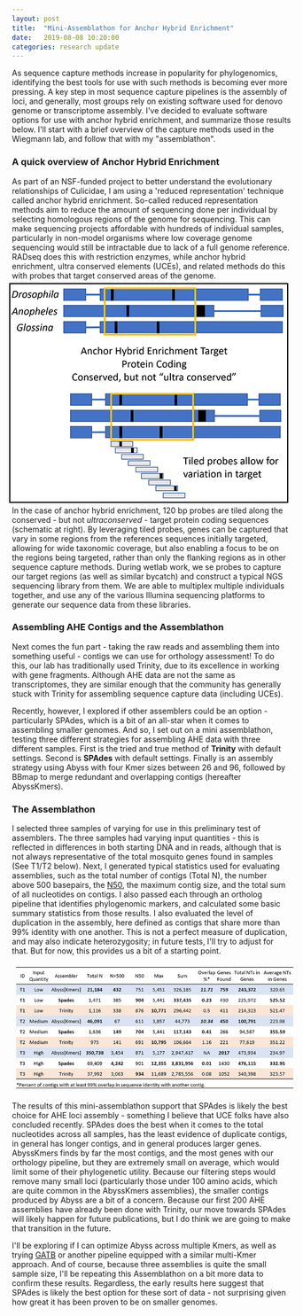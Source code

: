 ```yaml
---
layout: post
title:  "Mini-Assemblathon for Anchor Hybrid Enrichment"
date:   2019-08-08 10:20:00
categories: research update
---
```

As sequence capture methods increase in popularity for phylogenomics, identifying the best tools for use with such methods is becoming ever more pressing. A key step in most sequence capture pipelines is the assembly of loci, and generally, most groups rely on existing software used for denovo genome or transcriptome assembly.  I've decided to evaluate software options for use with anchor hybrid enrichment, and summarize those results below.  I'll start with a brief overview of the capture methods used in the Wiegmann lab, and follow that with my "assemblathon".

### A quick overview of Anchor Hybrid Enrichment

As part of an NSF-funded project to better understand the evolutionary relationships of Culicidae, I am using a 'reduced representation' technique called anchor hybrid enrichment.  So-called reduced representation methods aim to reduce the amount of sequencing done per individual by selecting homologous regions of the genome for sequencing.  This can make sequencing projects affordable with hundreds of individual samples, particularly in non-model organisms where low coverage genome sequencing would still be intractable due to lack of a full genome reference.  RADseq does this with restriction enzymes, while anchor hybrid enrichment, ultra conserved elements (UCEs), and related methods do this with probes that target conserved areas of the genome. <img align="right" src="https://raw.githubusercontent.com/jsoghigian/jsoghigian.github.io/master/images/ahe_summary.png" style="border:2px solid black;margin:5px 5px 5px 5px" height="393" width="500"> 

In the case of anchor hybrid enrichment, 120 bp probes are tiled along the conserved - but not *ultraconserved* - target protein coding sequences (schematic at right). By leveraging tiled probes, genes can be captured that vary in some regions from the references sequences initially targeted, allowing for wide taxonomic coverage, but also enabling a focus to be on the regions being targeted, rather than only the flanking regions as in other sequence capture methods.  During wetlab work, we se probes to capture our target regions (as well as similar bycatch) and construct a typical NGS sequencing library from them.  We are able to multiplex multiple individuals together, and use any of the various Illumina sequencing platforms to generate our sequence data from these libraries.

### Assembling AHE Contigs and the Assemblathon

Next comes the fun part - taking the raw reads and assembling them into something useful - contigs we can use for orthology assessment!  To do this, our lab has traditionally used Trinity, due to its excellence in working with gene fragments.  Although AHE data are not the same as transcriptomes, they are similar enough that the community has generally stuck with Trinity for assembling sequence capture data (including UCEs).

Recently, however, I explored if other assemblers could be an option - particularly SPAdes, which is a bit of an all-star when it comes to assembling smaller genomes.  And so, I set out on a mini assemblathon, testing three different strategies for assembling AHE data with three different samples.  First is the tried and true method of **Trinity** with default settings.  Second is **SPAdes** with default settings.  Finally is an assembly strategy using Abyss with four Kmer sizes between 26 and 96, followed by BBmap to merge redundant and overlapping contigs (hereafter AbyssKmers).

### The Assemblathon

I selected three samples of varying for use in this preliminary test of assemblers.  The three samples had varying input quantities - this is reflected in differences in both starting DNA and in reads, although that is not always representative of the total mosquito genes found in samples (See T1/T2 below).  Next, I generated typical statistics used for evaluating assemblies, such as the total number of contigs (Total N), the number above 500 basepairs, the [N50](https://en.wikipedia.org/wiki/N50,_L50,_and_related_statistics), the maximum contig size, and the total sum of all nucleotides on contigs. I also passed each through an ortholog pipeline that identifies phylogenomic markers, and calculated some basic summary statistics from those results.  I also evaluated the level of duplication in the assembly, here defined as contigs that share more than 99% identity with one another.  This is not a perfect measure of duplication, and may also indicate heterozygosity; in future tests, I'll try to adjust for that.  But for now, this provides us a bit of a starting point.

<center>
<img src="https://raw.githubusercontent.com/jsoghigian/jsoghigian.github.io/master/images/summary_table.png" style="margin:5px 5px 5px 5px"> 
</center>

The results of this mini-assemblathon support that SPAdes is likely the best choice for AHE loci assembly - something I believe that UCE folks have also concluded recently.  SPAdes does the best when it comes to the total nucleotides across all samples, has the least evidence of duplicate contigs, in general has longer contigs, and in general produces larger genes.  AbyssKmers finds by far the most contigs, and the most genes with our orthology pipeline, but they are extremely small on average, which would limit some of their phylogenetic utility.  Because our filtering steps would remove many small loci (particularly those under 100 amino acids, which are quite common in the AbyssKmers assemblies), the smaller contigs produced by Abyss are a bit of a concern.  Because our first 200 AHE assemblies have already been done with Trinity, our move towards SPAdes will likely happen for future publications, but I do think we are going to make that transition in the future.

I'll be exploring if I can optimize Abyss across multiple Kmers, as well as trying [GATB](https://github.com/GATB/gatb-minia-pipeline) or another pipeline equipped with a similar multi-Kmer approach.  And of course, because three assemblies is quite the small sample size, I'll be repeating this Assemblathon on a bit more data to confirm these results.  Regardless, the early results here suggest that SPAdes is likely the best option for these sort of data - not surprising given how great it has been proven to be on smaller genomes.

